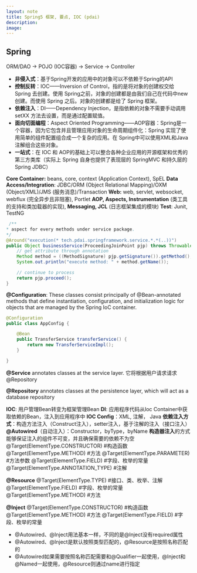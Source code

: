 ```yaml
---
layout: note
title: Spring5 框架, 要点, IOC (pdai)
description: 
image: 
---
```

## Spring

 ORM/DAO -> POJO (IOC容器) -> Service -> Controller
   - **非侵入式**：基于Spring开发的应用中的对象可以不依赖于Spring的API 
   - **控制反转**：IOC——Inversion of Control，指的是将对象的创建权交给 Spring 去创建。使用 Spring之前，对象的创建都是由我们自己在代码中new创建。而使用 Spring 之后。对象的创建都是给了 Spring 框架。
   - **依赖注入**：DI——Dependency Injection，是指依赖的对象不需要手动调用 setXX 方法去设置，而是通过配置赋值。
   - **面向切面编程**：Aspect Oriented Programming——AOP容器：Spring是一个容器，因为它包含并且管理应用对象的生命周期组件化：Spring 实现了使用简单的组件配置组合成一个复杂的应用。在 Spring中可以使用XML和Java注解组合这些对象。 
   - **一站式**：在 IOC 和 AOP的基础上可以整合各种企业应用的开源框架和优秀的第三方类库（实际上 Spring 自身也提供了表现层的 SpringMVC 和持久层的
   Spring JDBC）

**Core Container:** beans, core, context (Application Context), SpEL
**Data Access/Integration**: JDBC/ORM (Object Relational Mapping)/OXM (Object/XML)/JMS (服务消息)/Transaction
**Web:** web, servlet, websocket, webflux (完全异步且非阻塞), Portlet
**AOP, Aspects, Instrumentation** (类工具的支持和类加载器的实现), **Messaging, JCL** (日志框架集成的模块)
**Test**: Junit, TestNG

```java
 /**
* aspect for every methods under service package.
*/
@Around("execution(* tech.pdai.springframework.service.*.*(..))")
public Object businessService(ProceedingJoinPoint pjp) throws Throwable {
    // get attribute through annotation
    Method method = ((MethodSignature) pjp.getSignature()).getMethod();
    System.out.println("execute method: " + method.getName());

    // continue to process
    return pjp.proceed();
}
```
**@Configuration**: These classes consist principally of @Bean-annotated methods that define instantiation, configuration, and initialization logic for objects that are managed by the Spring IoC container.

```java
@Configuration
public class AppConfig {

    @Bean
    public TransferService transferService() {
        return new TransferServiceImpl();
    }

}
```
**@Service** annotates classes at the service layer.  它将根据用户请求请求@Repository

**@Repository** annotates classes at the persistence layer, which will act as a database repository

**IOC**: 用户管理Bean转变为框架管理Bean
**DI**: 应用程序代码从Ioc Container中获取依赖的Bean，注入到应用程序中
**IOC Config**：XML, 注解， Java
**依赖注入方式**：构造方法注入（Construct注入），setter注入，基于注解的注入（接口注入）
**@Autowired**（自动注入）：Constructor，byType，byName
**构造器注入**的方式能够保证注入的组件不可变，并且确保需要的依赖不为空
@Target(ElementType.CONSTRUCTOR) #构造函数
@Target(ElementType.METHOD) #方法
@Target(ElementType.PARAMETER) #方法参数
@Target(ElementType.FIELD) #字段、枚举的常量
@Target(ElementType.ANNOTATION_TYPE) #注解

**@Resource**
@Target(ElementType.TYPE) #接口、类、枚举、注解
@Target(ElementType.FIELD) #字段、枚举的常量
@Target(ElementType.METHOD) #方法

**@Inject**
@Target(ElementType.CONSTRUCTOR) #构造函数
@Target(ElementType.METHOD) #方法
@Target(ElementType.FIELD) #字段、枚举的常量

- @Autowired、@Inject用法基本一样，不同的是@Inject没有required属性
- @Autowired、@Inject是默认按照类型匹配的，@Resource是按照名称匹配的
- @Autowired如果需要按照名称匹配需要和@Qualifier一起使用，@Inject和@Named一起使用，@Resource则通过name进行指定
